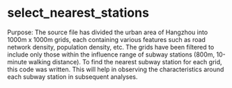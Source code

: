 # select_nearest_stations
Purpose: The source file has divided the urban area of Hangzhou into 1000m x 1000m grids, each containing various features such as road network density, population density, etc. The grids have been filtered to include only those within the influence range of subway stations (800m, 10-minute walking distance). To find the nearest subway station for each grid, this code was written. This will help in observing the characteristics around each subway station in subsequent analyses.
# 
